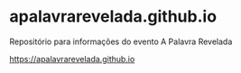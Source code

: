 # apalavrarevelada.github.io
Repositório para informações do evento A Palavra Revelada

https://apalavrarevelada.github.io
